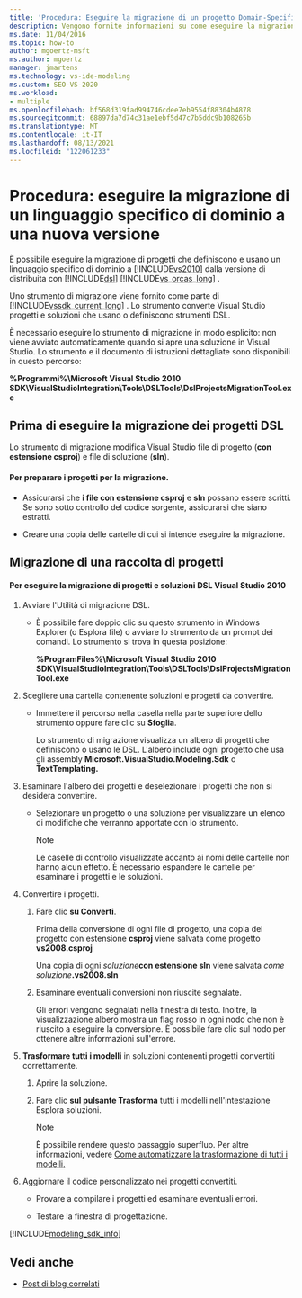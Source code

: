 ```yaml
---
title: 'Procedura: Eseguire la migrazione di un progetto Domain-Specific language'
description: Vengono fornite informazioni su come eseguire la migrazione di un progetto di linguaggio specifico di dominio a una versione più recente di Visual Studio.
ms.date: 11/04/2016
ms.topic: how-to
author: mgoertz-msft
ms.author: mgoertz
manager: jmartens
ms.technology: vs-ide-modeling
ms.custom: SEO-VS-2020
ms.workload:
- multiple
ms.openlocfilehash: bf568d319fad994746cdee7eb9554f88304b4878
ms.sourcegitcommit: 68897da7d74c31ae1ebf5d47c7b5ddc9b108265b
ms.translationtype: MT
ms.contentlocale: it-IT
ms.lasthandoff: 08/13/2021
ms.locfileid: "122061233"
---
```

# <a name="how-to-migrate-a-domain-specific-language-to-a-new-version"></a>Procedura: eseguire la migrazione di un linguaggio specifico di dominio a una nuova versione
È possibile eseguire la migrazione di progetti che definiscono e usano un linguaggio specifico di dominio a [!INCLUDE[vs2010](../misc/includes/vs2010_md.md)] dalla versione di distribuita con [!INCLUDE[dsl](../modeling/includes/dsl_md.md)] [!INCLUDE[vs_orcas_long](../debugger/includes/vs_orcas_long_md.md)] .

 Uno strumento di migrazione viene fornito come parte di [!INCLUDE[vssdk_current_long](../misc/includes/vssdk_current_long_md.md)] . Lo strumento converte Visual Studio progetti e soluzioni che usano o definiscono strumenti DSL.

 È necessario eseguire lo strumento di migrazione in modo esplicito: non viene avviato automaticamente quando si apre una soluzione in Visual Studio. Lo strumento e il documento di istruzioni dettagliate sono disponibili in questo percorso:

 **%Programmi%\Microsoft Visual Studio 2010 SDK\VisualStudioIntegration\Tools\DSLTools\DslProjectsMigrationTool.exe**

## <a name="before-you-migrate-your-dsl-projects"></a>Prima di eseguire la migrazione dei progetti DSL
 Lo strumento di migrazione modifica Visual Studio file di progetto (**con estensione csproj**) e file di soluzione (**sln**).

#### <a name="to-prepare-projects-for-migration"></a>Per preparare i progetti per la migrazione.

- Assicurarsi che **i file con estensione csproj** e **sln** possano essere scritti. Se sono sotto controllo del codice sorgente, assicurarsi che siano estratti.

- Creare una copia delle cartelle di cui si intende eseguire la migrazione.

## <a name="migrating-a-collection-of-projects"></a>Migrazione di una raccolta di progetti

#### <a name="to-migrate-dsl-projects-and-solutions-to-visual-studio-2010"></a>Per eseguire la migrazione di progetti e soluzioni DSL Visual Studio 2010

1. Avviare l'Utilità di migrazione DSL.

   - È possibile fare doppio clic su questo strumento in Windows Explorer (o Esplora file) o avviare lo strumento da un prompt dei comandi. Lo strumento si trova in questa posizione:

        **%ProgramFiles%\Microsoft Visual Studio 2010 SDK\VisualStudioIntegration\Tools\DSLTools\DslProjectsMigrationTool.exe**

2. Scegliere una cartella contenente soluzioni e progetti da convertire.

   - Immettere il percorso nella casella nella parte superiore dello strumento oppure fare clic su **Sfoglia**.

     Lo strumento di migrazione visualizza un albero di progetti che definiscono o usano le DSL. L'albero include ogni progetto che usa gli assembly **Microsoft.VisualStudio.Modeling.Sdk** o **TextTemplating.**

3. Esaminare l'albero dei progetti e deselezionare i progetti che non si desidera convertire.

   - Selezionare un progetto o una soluzione per visualizzare un elenco di modifiche che verranno apportate con lo strumento.

       > [!NOTE]
       > Le caselle di controllo visualizzate accanto ai nomi delle cartelle non hanno alcun effetto. È necessario espandere le cartelle per esaminare i progetti e le soluzioni.

4. Convertire i progetti.

   1. Fare clic **su Converti**.

        Prima della conversione di ogni file di progetto, una copia del progetto con estensione **csproj** viene salvata come progetto **vs2008.csproj**

        Una copia di ogni _soluzione_**con estensione sln** viene salvata _come soluzione_**.vs2008.sln**

   2. Esaminare eventuali conversioni non riuscite segnalate.

        Gli errori vengono segnalati nella finestra di testo. Inoltre, la visualizzazione albero mostra un flag rosso in ogni nodo che non è riuscito a eseguire la conversione. È possibile fare clic sul nodo per ottenere altre informazioni sull'errore.

5. **Trasformare tutti i modelli** in soluzioni contenenti progetti convertiti correttamente.

   1. Aprire la soluzione.

   2. Fare clic **sul pulsante Trasforma** tutti i modelli nell'intestazione Esplora soluzioni.

       > [!NOTE]
       > È possibile rendere questo passaggio superfluo. Per altre informazioni, vedere [Come automatizzare la trasformazione di tutti i modelli.](/previous-versions/visualstudio/visual-studio-2012/ff521399\(v\=vs.110\))

6. Aggiornare il codice personalizzato nei progetti convertiti.

   - Provare a compilare i progetti ed esaminare eventuali errori.

   - Testare la finestra di progettazione.

[!INCLUDE[modeling_sdk_info](includes/modeling_sdk_info.md)]

## <a name="see-also"></a>Vedi anche

- [Post di blog correlati](https://devblogs.microsoft.com/devops/the-visual-studio-modeling-sdk-is-now-available-with-visual-studio-2017/)